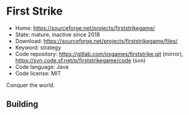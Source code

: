 # First Strike

- Home: https://sourceforge.net/projects/firststrikegame/
- State: mature, inactive since 2018
- Download: https://sourceforge.net/projects/firststrikegame/files/
- Keyword: strategy
- Code repository: https://gitlab.com/osgames/firststrike.git (mirror), https://svn.code.sf.net/p/firststrikegame/code (svn)
- Code language: Java
- Code license: MIT

Conquer the world.

## Building
